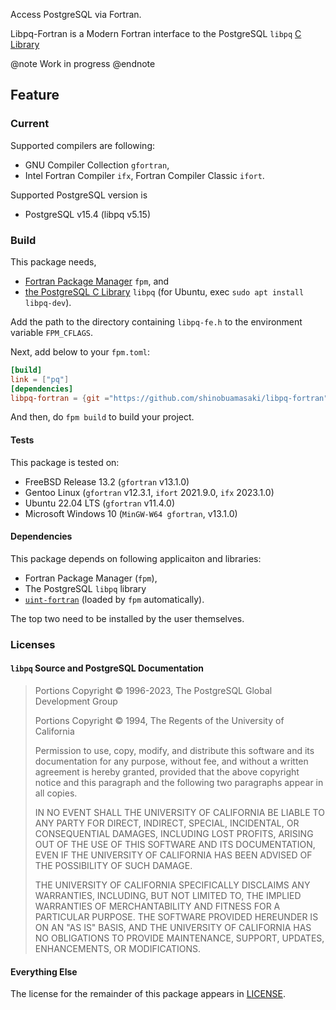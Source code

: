 Access PostgreSQL via Fortran.

Libpq-Fortran is a Modern Fortran interface to the PostgreSQL `libpq` [C Library](https://www.postgresql.org/docs/current/libpq.html)

@note
Work in progress
@endnote

## Feature

### Current

Supported compilers are following:

- GNU Compiler Collection `gfortran`,
- Intel Fortran Compiler `ifx`, Fortran Compiler Classic `ifort`.

Supported PostgreSQL version is

- PostgreSQL v15.4 (libpq v5.15)

### Build

This package needs,

-  [Fortran Package Manager](https://fpm.fortran-lang.org/index.html) `fpm`, and
-  [the PostgreSQL C Library](https://www.postgresql.org/docs/current/libpq.html) `libpq` (for Ubuntu, exec `sudo apt install libpq-dev`).

Add the path to the directory containing `libpq-fe.h` to the environment variable `FPM_CFLAGS`.


Next, add below to your `fpm.toml`:

```toml
[build]
link = ["pq"]
[dependencies]
libpq-fortran = {git ="https://github.com/shinobuamasaki/libpq-fortran"}
```


And then, do `fpm build` to build your project.

#### Tests

This package is tested on:

- FreeBSD Release 13.2 (`gfortran` v13.1.0)
- Gentoo Linux (`gfortran` v12.3.1, `ifort` 2021.9.0, `ifx` 2023.1.0)
- Ubuntu 22.04 LTS (`gfortran` v11.4.0)
- Microsoft Windows 10 (`MinGW-W64 gfortran`, v13.1.0)

#### Dependencies

This package depends on following applicaiton and libraries:

- Fortran Package Manager (`fpm`),
- The PostgreSQL `libpq` library
- [`uint-fortran`](https://github.com/ShinobuAmasaki/uint-fortran) (loaded by `fpm` automatically).

The top two need to be installed by the user themselves.

### Licenses

#### `libpq` Source and PostgreSQL Documentation


> Portions Copyright © 1996-2023, The PostgreSQL Global Development Group
> 
> Portions Copyright © 1994, The Regents of the University of California
> 
> Permission to use, copy, modify, and distribute this software and its
> documentation for any purpose, without fee, and without a written agreement is
> hereby granted, provided that the above copyright notice and this
> paragraph and the following two paragraphs appear in all copies.
> 
> IN NO EVENT SHALL THE UNIVERSITY OF CALIFORNIA BE LIABLE TO ANY PARTY FOR
> DIRECT, INDIRECT, SPECIAL, INCIDENTAL, OR CONSEQUENTIAL DAMAGES, INCLUDING
> LOST PROFITS, ARISING OUT OF THE USE OF THIS SOFTWARE AND ITS
> DOCUMENTATION, EVEN IF THE UNIVERSITY OF CALIFORNIA HAS BEEN ADVISED OF THE
> POSSIBILITY OF SUCH DAMAGE.
> 
> THE UNIVERSITY OF CALIFORNIA SPECIFICALLY DISCLAIMS ANY WARRANTIES,
> INCLUDING, BUT NOT LIMITED TO, THE IMPLIED WARRANTIES OF MERCHANTABILITY
> AND FITNESS FOR A PARTICULAR PURPOSE.  THE SOFTWARE PROVIDED HEREUNDER IS
> ON AN "AS IS" BASIS, AND THE UNIVERSITY OF CALIFORNIA HAS NO OBLIGATIONS TO
> PROVIDE MAINTENANCE, SUPPORT, UPDATES, ENHANCEMENTS, OR MODIFICATIONS.


#### Everything Else

The license for the remainder of this package appears in [LICENSE](https://github.com/ShinobuAmasaki/libpq-fortran/blob/main/LICENSE).
